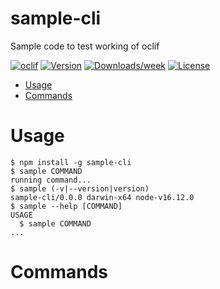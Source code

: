 sample-cli
==========

Sample code to test working of oclif

[![oclif](https://img.shields.io/badge/cli-oclif-brightgreen.svg)](https://oclif.io)
[![Version](https://img.shields.io/npm/v/sample-cli.svg)](https://npmjs.org/package/sample-cli)
[![Downloads/week](https://img.shields.io/npm/dw/sample-cli.svg)](https://npmjs.org/package/sample-cli)
[![License](https://img.shields.io/npm/l/sample-cli.svg)](https://github.com/vishalsangave/sample-cli/blob/master/package.json)

<!-- toc -->
* [Usage](#usage)
* [Commands](#commands)
<!-- tocstop -->
# Usage
<!-- usage -->
```sh-session
$ npm install -g sample-cli
$ sample COMMAND
running command...
$ sample (-v|--version|version)
sample-cli/0.0.0 darwin-x64 node-v16.12.0
$ sample --help [COMMAND]
USAGE
  $ sample COMMAND
...
```
<!-- usagestop -->
# Commands
<!-- commands -->

<!-- commandsstop -->
